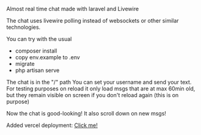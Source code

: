 Almost real time chat made with laravel and Livewire

The chat uses livewire polling instead of websockets or other similar technologies.

You can try with the usual 
- composer install
- copy env.example to .env
- migrate
- php artisan serve 

The chat is in the "/" path
You can set your username and send your text. 
For testing purposes on reload it only load msgs that are at max 60min old, but they remain visible on screen if you don't reload again (this is on purpose)

Now the chat is good-looking!
It also scroll down on new msgs!

Added vercel deployment: [Click me!](https://livechat-delta.vercel.app)
